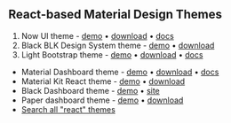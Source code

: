 ## React-based Material Design Themes
1. Now UI theme - [demo](https://demos.creative-tim.com/now-ui-dashboard-react/?_ga=2.246493895.291739317.1589642456-1516852971.1589642456#/admin/dashboard) &bull; [download](https://www.creative-tim.com/product/now-ui-dashboard-react) &bull; [docs](https://demos.creative-tim.com/now-ui-dashboard-react/?_ga=2.219730778.291739317.1589642456-1516852971.1589642456#/documentation/tutorial)
1. Black BLK Design System theme - [demo](https://demos.creative-tim.com/blk-design-system-react/?_ga=2.19067643.291739317.1589642456-1516852971.1589642456#/components) &bull; [download](https://demos.creative-tim.com/blk-design-system-react/?_ga=2.19067643.291739317.1589642456-1516852971.1589642456#/documentation/overview)
1. Light Bootstrap theme - [demo](https://demos.creative-tim.com/light-bootstrap-dashboard-react/?_ga=2.246493895.291739317.1589642456-1516852971.1589642456#/admin/dashboard) &bull; [download](https://www.creative-tim.com/product/light-bootstrap-dashboard-react) &bull; [docs](https://demos.creative-tim.com/light-bootstrap-dashboard-react/?&_ga=2.26886014.291739317.1589642456-1516852971.1589642456#/documentation/getting-started)
* Material Dashboard theme - [demo](https://demos.creative-tim.com/material-dashboard-react/?_ga=2.216587221.291739317.1589642456-1516852971.1589642456#/admin/dashboard) &bull; [download](https://www.creative-tim.com/product/material-dashboard-react) &bull; [docs](https://demos.creative-tim.com/material-dashboard-react/?_ga=2.220918491.291739317.1589642456-1516852971.1589642456#/documentation/tutorial)
* Material Kit React theme - [demo](https://demos.creative-tim.com/material-kit-react/?_ga=2.250869445.291739317.1589642456-1516852971.1589642456#/) &bull; [download](https://www.creative-tim.com/product/material-kit-react)
* Black Dashboard theme - [demo](https://demos.creative-tim.com/black-dashboard-react/?_ga=2.246493895.291739317.1589642456-1516852971.1589642456#/admin/dashboard) &bull; [site](https://www.creative-tim.com/product/black-dashboard-react)
* Paper dashboard theme - [demo](https://demos.creative-tim.com/paper-dashboard-react/?_ga=2.246493895.291739317.1589642456-1516852971.1589642456#/admin/dashboard) &bull; [download](https://www.creative-tim.com/product/paper-dashboard-react)
* [Search all "react" themes](https://www.creative-tim.com/search?utf8=%E2%9C%93&q=react&button=)
